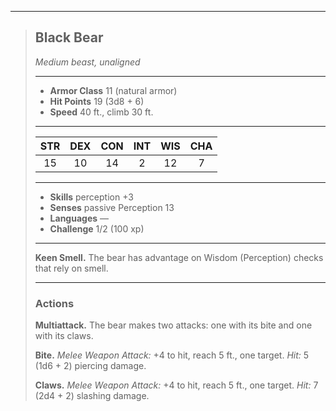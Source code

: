 ***
> ## Black Bear
> *Medium beast, unaligned*
> 
> ***
> 
> - **Armor Class** 11 (natural armor)
> - **Hit Points** 19 (3d8 + 6)
> - **Speed** 40 ft., climb 30 ft.
> 
> ***
> 
> |STR|DEX|CON|INT|WIS|CHA|
> |:---:|:---:|:---:|:---:|:---:|:---:|
> |15|10|14|2|12|7|
> 
> ***
> 
> - **Skills** perception +3
> - **Senses** passive Perception 13
> - **Languages** —
> - **Challenge** 1/2 (100 xp)
> 
> ***
> 
> **Keen Smell.** The bear has advantage on Wisdom (Perception) checks that rely on smell.
> 
> ***
> 
> ### Actions
> **Multiattack.** The bear makes two attacks: one with its bite and one with its claws.
> 
> **Bite.** *Melee Weapon Attack:* +4 to hit, reach 5 ft., one target. *Hit:* 5 (1d6 + 2) piercing damage.
> 
> **Claws.** *Melee Weapon Attack:* +4 to hit, reach 5 ft., one target. *Hit:* 7 (2d4 + 2) slashing damage.